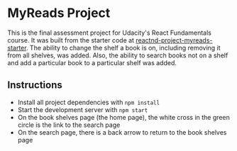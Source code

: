 # MyReads Project

This is the final assessment project for Udacity's React Fundamentals course. It was built from the starter code at
[reactnd-project-myreads-starter](https://github.com/udacity/reactnd-project-myreads-starter). The ability to change
the shelf a book is on, including removing it from all shelves, was added. Also, the ability to search books not on a
shelf and add a particular book to a particular shelf was added.

## Instructions

* Install all project dependencies with `npm install`
* Start the development server with `npm start`
* On the book shelves page (the home page), the white cross in the green circle is the link to the search page
* On the search page, there is a back arrow to return to the book shelves page
